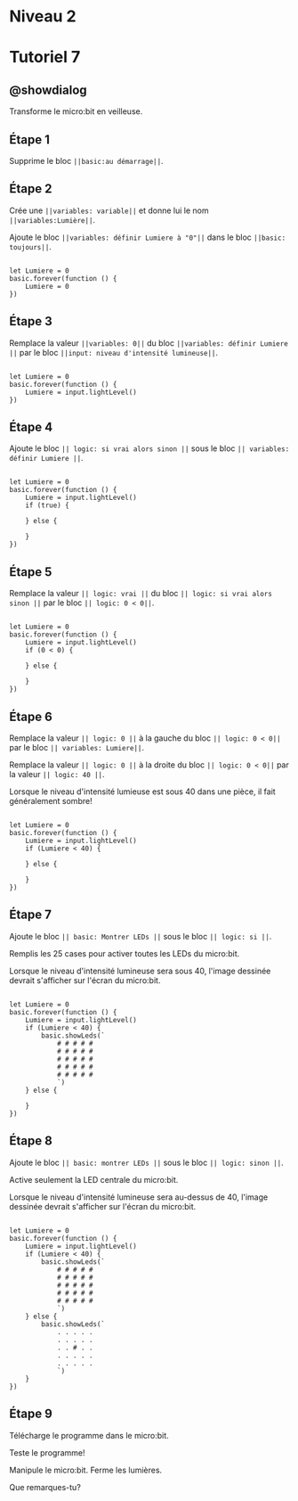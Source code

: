 # Niveau 2

# Tutoriel 7

## @showdialog

Transforme le micro:bit en veilleuse.

## Étape 1

Supprime le bloc ``||basic:au démarrage||``.

## Étape 2

Crée une ``||variables: variable||`` et donne lui le nom ``||variables:Lumière||``.

Ajoute le bloc ``||variables: définir Lumiere à "0"||`` dans le bloc ``||basic: toujours||``.

```blocks

let Lumiere = 0
basic.forever(function () {
    Lumiere = 0
})

```

## Étape 3

Remplace la valeur ``||variables: 0||`` du bloc ``||variables: définir Lumiere ||`` par le bloc ``||input: niveau d'intensité lumineuse||``. 


```blocks

let Lumiere = 0
basic.forever(function () {
    Lumiere = input.lightLevel()
})

```

## Étape 4

Ajoute le bloc ``|| logic: si vrai alors sinon ||`` sous le bloc ``|| variables: définir Lumiere ||``.

```blocks

let Lumiere = 0
basic.forever(function () {
    Lumiere = input.lightLevel()
    if (true) {
    	
    } else {
    	
    }
})

```

## Étape 5

Remplace la valeur ``|| logic: vrai ||`` du bloc ``|| logic: si vrai alors sinon ||`` par le bloc ``|| logic: 0 < 0||``. 

```blocks

let Lumiere = 0
basic.forever(function () {
    Lumiere = input.lightLevel()
    if (0 < 0) {
    	
    } else {
    	
    }
})

```

## Étape 6

Remplace la valeur ``|| logic: 0 ||`` à la gauche du bloc ``|| logic: 0 < 0||`` par le bloc ``|| variables: Lumiere||``. 

Remplace la valeur ``|| logic: 0 ||`` à la droite du bloc ``|| logic: 0 < 0||`` par la valeur ``|| logic: 40 ||``.

Lorsque le niveau d'intensité lumieuse est sous 40 dans une pièce, il fait généralement sombre! 

```blocks

let Lumiere = 0
basic.forever(function () {
    Lumiere = input.lightLevel()
    if (Lumiere < 40) {
    	
    } else {
    	
    }
})

```

## Étape 7

Ajoute le bloc ``|| basic: Montrer LEDs ||`` sous le bloc ``|| logic: si ||``.

Remplis les 25 cases pour activer toutes les LEDs du micro:bit.

Lorsque le niveau d'intensité lumineuse sera sous 40, l'image dessinée devrait s'afficher sur l'écran du micro:bit.

```blocks

let Lumiere = 0
basic.forever(function () {
    Lumiere = input.lightLevel()
    if (Lumiere < 40) {
        basic.showLeds(`
            # # # # #
            # # # # #
            # # # # #
            # # # # #
            # # # # #
            `)
    } else {
    	
    }
})

```

## Étape 8

Ajoute le bloc ``|| basic: montrer LEDs ||`` sous le bloc ``|| logic: sinon ||``.

Active seulement la LED centrale du micro:bit.

Lorsque le niveau d'intensité lumineuse sera au-dessus de 40, l'image dessinée devrait s'afficher sur l'écran du micro:bit.

```blocks

let Lumiere = 0
basic.forever(function () {
    Lumiere = input.lightLevel()
    if (Lumiere < 40) {
        basic.showLeds(`
            # # # # #
            # # # # #
            # # # # #
            # # # # #
            # # # # #
            `)
    } else {
        basic.showLeds(`
            . . . . .
            . . . . .
            . . # . .
            . . . . .
            . . . . .
            `)
    }
})

```

## Étape 9

Télécharge le programme dans le micro:bit.

Teste le programme!

Manipule le micro:bit. Ferme les lumières.

Que remarques-tu?
